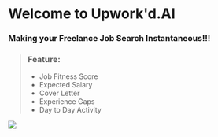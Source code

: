 # Welcome to Upwork'd.AI
### Making your Freelance Job Search Instantaneous!!!

> ### Feature:
> - Job Fitness Score
> - Expected Salary
> - Cover Letter
> - Experience Gaps 
> - Day to Day Activity


![](https://github.com/jessehenson/upworkd_ai.gif)
